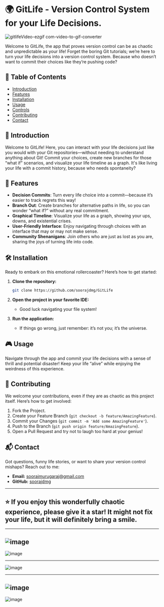 # 🌍 GitLife - Version Control System for your Life Decisions.

![gitlifeVideo-ezgif com-video-to-gif-converter](https://github.com/user-attachments/assets/f4400bca-0d64-4b63-82b4-f874c0137171)


Welcome to GitLife, the app that proves version control can be as chaotic and unpredictable as your life! Forget the boring Git tutorials; we’re here to turn your life decisions into a version control system. Because who doesn’t want to commit their choices like they’re pushing code?

## 🚀 Table of Contents

- [Introduction](#%EF%B8%8F-introduction)
- [Features](#%F0%9F%8C%9F-features)
- [Installation](#%F0%9F%9B%A0-installation)
- [Usage](#%F0%9F%8F%92-usage)
- [Controls](#%F0%9F%8F%92-controls)
- [Contributing](#%F0%9F%A4%9D-contributing)
- [Contact](#%F0%9F%93%AC-contact)

## 📖 Introduction

Welcome to GitLife! Here, you can interact with your life decisions just like you would with your Git repositories—without needing to understand anything about Git! Commit your choices, create new branches for those “what if” scenarios, and visualize your life timeline as a graph. It's like living your life with a commit history, because who needs spontaneity?

## 🌟 Features

- **Decision Commits**: Turn every life choice into a commit—because it’s easier to track regrets this way!
- **Branch Out**: Create branches for alternative paths in life, so you can wonder “what if?” without any real commitment.
- **Graphical Timeline**: Visualize your life as a graph, showing your ups, downs, and existential crises.
- **User-Friendly Interface**: Enjoy navigating through choices with an interface that may or may not make sense.
- **Community Shenanigans**: Join others who are just as lost as you are, sharing the joys of turning life into code.

## 🛠 Installation

Ready to embark on this emotional rollercoaster? Here’s how to get started:

1. **Clone the repository:**
    ```sh
    git clone https://github.com/soorajdmg/GitLife
    ```

2. **Open the project in your favorite IDE:**
    - Good luck navigating your file system!

3. **Run the application:**
    - If things go wrong, just remember: it’s not you; it’s the universe.

## 🎮 Usage

Navigate through the app and commit your life decisions with a sense of thrill and potential disaster! Keep your life “alive” while enjoying the weirdness of this experience.

## 🤝 Contributing

We welcome your contributions, even if they are as chaotic as this project itself. Here’s how to get involved:

1. Fork the Project.
2. Create your Feature Branch (`git checkout -b feature/AmazingFeature`).
3. Commit your Changes (`git commit -m 'Add some AmazingFeature'`).
4. Push to the Branch (`git push origin feature/AmazingFeature`).
5. Open a Pull Request and try not to laugh too hard at your genius!

## 📬 Contact

Got questions, funny life stories, or want to share your version control mishaps? Reach out to me:

- **Email:** [soorajmurugaraj@gmail.com](mailto:soorajmurugaraj@gmail.com)
- **GitHub:** [soorajdmg](https://github.com/soorajdmg)

---

⭐️ If you enjoy this wonderfully chaotic experience, please give it a star! It might not fix your life, but it will definitely bring a smile.
---

---
![image](https://github.com/user-attachments/assets/3a9a825d-f65e-4344-b677-998a67992c24)
---
![image](https://github.com/user-attachments/assets/db7dafec-8720-4703-8b8c-af2bb967ef18)

---
![image](https://github.com/user-attachments/assets/7fe9f665-eb05-4556-9c57-56748ee10d9c)

---
![image](https://github.com/user-attachments/assets/291c788f-a175-40ec-b539-96907d69540f)
---
![image](https://github.com/user-attachments/assets/551100c6-10b7-4003-859d-ef2860141b06)


